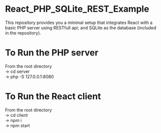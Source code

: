 # React_PHP_SQLite_REST_Example
This repository provides you a minimal setup that integrates React with a basic PHP server using RESTfull api; and SQLite as the database (included in the repository).

# To Run the PHP server
From the root directory <br />
-> cd server <br />
-> php -S 127.0.0.1:8080

# To Run the React client
From the root directory <br />
-> cd client <br />
-> npm i <br />
-> npm start
